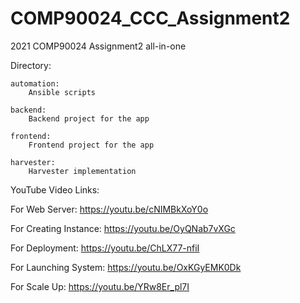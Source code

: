 # COMP90024_CCC_Assignment2
2021 COMP90024 Assignment2 all-in-one 

Directory:

    automation:
        Ansible scripts
        
    backend:
        Backend project for the app
        
    frontend:
        Frontend project for the app
        
    harvester:
        Harvester implementation
        
        
YouTube Video Links:

For Web Server: https://youtu.be/cNIMBkXoY0o

For Creating Instance: https://youtu.be/OyQNab7vXGc

For Deployment: https://youtu.be/ChLX77-nfiI

For Launching System: https://youtu.be/OxKGyEMK0Dk

For Scale Up: https://youtu.be/YRw8Er_pl7I

